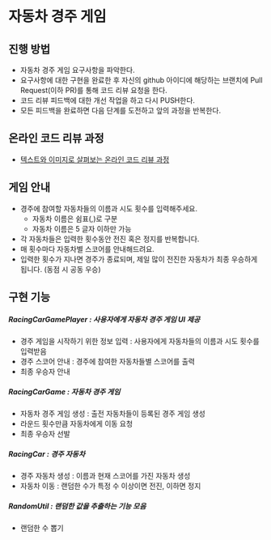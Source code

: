 # 자동차 경주 게임
## 진행 방법
* 자동차 경주 게임 요구사항을 파악한다.
* 요구사항에 대한 구현을 완료한 후 자신의 github 아이디에 해당하는 브랜치에 Pull Request(이하 PR)를 통해 코드 리뷰 요청을 한다.
* 코드 리뷰 피드백에 대한 개선 작업을 하고 다시 PUSH한다.
* 모든 피드백을 완료하면 다음 단계를 도전하고 앞의 과정을 반복한다.

## 온라인 코드 리뷰 과정
* [텍스트와 이미지로 살펴보는 온라인 코드 리뷰 과정](https://github.com/next-step/nextstep-docs/tree/master/codereview)

## 게임 안내
- 경주에 참여할 자동차들의 이름과 시도 횟수를 입력해주세요. 
    - 자동차 이름은 쉼표(,)로 구분
    - 자동차 이름은 5 글자 이하만 가능
- 각 자동차들은 입력한 횟수동안 전진 혹은 정지를 반복합니다. 
- 매 횟수마다 자동차별 스코어를 안내해드려요.
- 입력한 횟수가 지나면 경주가 종료되며, 제일 많이 전진한 자동차가 최종 우승하게 됩니다. (동점 시 공동 우승)
  
## 구현 기능 
##### RacingCarGamePlayer : 사용자에게 자동차 경주 게임 UI 제공
- 경주 게임을 시작하기 위한 정보 입력 : 사용자에게 자동차들의 이름과 시도 횟수를 입력받음
- 경주 스코어 안내 : 경주에 참여한 자동차들별 스코어를 출력
- 최종 우승자 안내

##### RacingCarGame : 자동차 경주 게임
- 자동차 경주 게임 생성 : 출전 자동차들이 등록된 경주 게임 생성
- 라운드 횟수만큼 자동차에게 이동 요청
- 최종 우승자 선발

##### RacingCar : 경주 자동차
- 경주 자동차 생성 : 이름과 현재 스코어를 가진 자동차 생성
- 자동차 이동 : 랜덤한 수가 특정 수 이상이면 전진, 이하면 정지

##### RandomUtil : 랜덤한 값을 추출하는 기능 모음
- 랜덤한 수 뽑기
